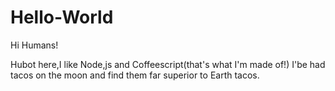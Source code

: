 # Hello-World

Hi Humans!

Hubot here,I like Node,js and Coffeescript(that's what I'm made of!)
I'be had tacos on the moon and find them far superior to Earth tacos.
